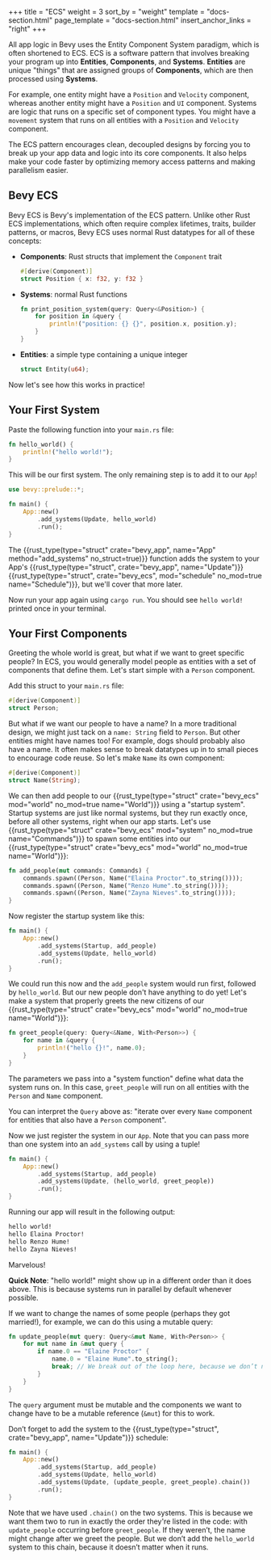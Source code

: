 +++
title = "ECS"
weight = 3
sort_by = "weight"
template = "docs-section.html"
page_template = "docs-section.html"
insert_anchor_links = "right"
+++

All app logic in Bevy uses the Entity Component System paradigm, which is often shortened to ECS. ECS is a software pattern that involves breaking your program up into **Entities**, **Components**, and **Systems**. **Entities** are unique "things" that are assigned groups of **Components**, which are then processed using **Systems**.

For example, one entity might have a `Position` and `Velocity` component, whereas another entity might have a `Position` and `UI` component. Systems are logic that runs on a specific set of component types. You might have a `movement` system that runs on all entities with a `Position` and `Velocity` component.

The ECS pattern encourages clean, decoupled designs by forcing you to break up your app data and logic into its core components. It also helps make your code faster by optimizing memory access patterns and making parallelism easier.

## Bevy ECS

Bevy ECS is Bevy's implementation of the ECS pattern. Unlike other Rust ECS implementations, which often require complex lifetimes, traits, builder patterns, or macros, Bevy ECS uses normal Rust datatypes for all of these concepts:

* **Components**: Rust structs that implement the `Component` trait

    ```rs
    #[derive(Component)]
    struct Position { x: f32, y: f32 }
    ```

* **Systems**: normal Rust functions

    ```rs
    fn print_position_system(query: Query<&Position>) {
        for position in &query {
            println!("position: {} {}", position.x, position.y);
        }
    }
    ```

* **Entities**: a simple type containing a unique integer

    ```rs
    struct Entity(u64);
    ```

Now let's see how this works in practice!

## Your First System

Paste the following function into your `main.rs` file:

```rs
fn hello_world() {
    println!("hello world!");
}
```

This will be our first system. The only remaining step is to add it to our `App`!

```rs
use bevy::prelude::*;

fn main() {
    App::new()
        .add_systems(Update, hello_world)
        .run();
}
```

The {{rust_type(type="struct" crate="bevy_app", name="App" method="add_systems" no_struct=true)}} function adds the system to your App's {{rust_type(type="struct", crate="bevy_app", name="Update")}} {{rust_type(type="struct", crate="bevy_ecs", mod="schedule" no_mod=true name="Schedule")}}, but we'll cover that more later.

Now run your app again using `cargo run`. You should see `hello world!` printed once in your terminal.

## Your First Components

Greeting the whole world is great, but what if we want to greet specific people? In ECS, you would generally model people as entities with a set of components that define them. Let's start simple with a `Person` component.

Add this struct to your `main.rs` file:

```rs
#[derive(Component)]
struct Person;
```

But what if we want our people to have a name? In a more traditional design, we might just tack on a `name: String` field to `Person`. But other entities might have names too! For example, dogs should probably also have a name. It often makes sense to break datatypes up in to small pieces to encourage code reuse. So let's make `Name` its own component:

```rs
#[derive(Component)]
struct Name(String);
```

We can then add people to our {{rust_type(type="struct" crate="bevy_ecs" mod="world" no_mod=true name="World")}} using a "startup system". Startup systems are just like normal systems, but they run exactly once, before all other systems, right when our app starts. Let's use {{rust_type(type="struct" crate="bevy_ecs" mod="system" no_mod=true name="Commands")}} to spawn some entities into our {{rust_type(type="struct" crate="bevy_ecs" mod="world" no_mod=true name="World")}}:

```rs
fn add_people(mut commands: Commands) {
    commands.spawn((Person, Name("Elaina Proctor".to_string())));
    commands.spawn((Person, Name("Renzo Hume".to_string())));
    commands.spawn((Person, Name("Zayna Nieves".to_string())));
}
```

Now register the startup system like this:

```rs
fn main() {
    App::new()
        .add_systems(Startup, add_people)
        .add_systems(Update, hello_world)
        .run();
}
```

We could run this now and the `add_people` system would run first, followed by `hello_world`. But our new people don't have anything to do yet! Let's make a system that properly greets the new citizens of our {{rust_type(type="struct" crate="bevy_ecs" mod="world" no_mod=true name="World")}}:

```rs
fn greet_people(query: Query<&Name, With<Person>>) {
    for name in &query {
        println!("hello {}!", name.0);
    }
}
```

The parameters we pass into a "system function" define what data the system runs on. In this case, `greet_people` will run on all entities with the `Person` and `Name` component.

You can interpret the `Query` above as: "iterate over every `Name` component for entities that also have a `Person` component".

Now we just register the system in our `App`. Note that you can pass more than one system into an `add_systems` call by using a tuple!

```rs
fn main() {
    App::new()
        .add_systems(Startup, add_people)
        .add_systems(Update, (hello_world, greet_people))
        .run();
}
```

Running our app will result in the following output:

```txt
hello world!
hello Elaina Proctor!
hello Renzo Hume!
hello Zayna Nieves!
```

Marvelous!

**Quick Note**: "hello world!" might show up in a different order than it does above. This is because systems run in parallel by default whenever possible.

If we want to change the names of some people (perhaps they got married!), for example, we can do this using a mutable query:

```rs
fn update_people(mut query: Query<&mut Name, With<Person>> {
    for mut name in &mut query {
        if name.0 == "Elaine Proctor" {
            name.0 = "Elaine Hume".to_string();
            break; // We break out of the loop here, because we don’t need to change any other names
        }
    }
}
```

The `query` argument must be mutable and the components we want to change have to be a mutable reference (`&mut`) for this to work.

Don’t forget to add the system to the {{rust_type(type="struct", crate="bevy_app", name="Update")}} schedule:

```rs
fn main() {
    App::new()
        .add_systems(Startup, add_people)
        .add_systems(Update, hello_world)
        .add_systems(Update, (update_people, greet_people).chain())
        .run();
}
```

Note that we have used `.chain()` on the two systems. This is because we want them two to run in exactly the order they're listed in the code: with `update_people` occurring before `greet_people`.
If they weren’t, the name might change after we greet the people.
But we don’t add the `hello_world` system to this chain, because it doesn’t matter when it runs.
